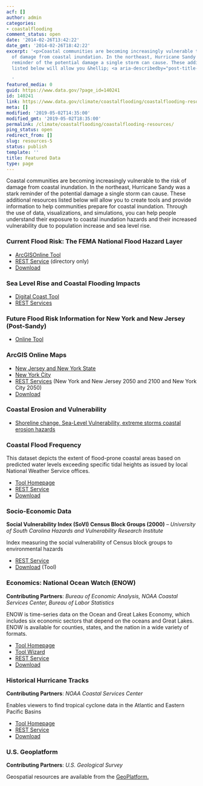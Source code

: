 ```yaml
---
acf: []
author: admin
categories:
- coastalflooding
comment_status: open
date: '2014-02-26T13:42:22'
date_gmt: '2014-02-26T18:42:22'
excerpt: '<p>Coastal communities are becoming increasingly vulnerable to the risk
  of damage from coastal inundation. In the northeast, Hurricane Sandy was a stark
  reminder of the potential damage a single storm can cause. These additional resources
  listed below will allow you &hellip; <a aria-describedby="post-title-140241" href="https://www.data.gov/climate/coastalflooding/coastalflooding-resources">Continued</a></p>

  '
featured_media: 0
guid: https://www.data.gov/?page_id=140241
id: 140241
link: https://www.data.gov/climate/coastalflooding/coastalflooding-resources
meta: []
modified: '2019-05-02T14:35:00'
modified_gmt: '2019-05-02T18:35:00'
permalink: /climate/coastalflooding/coastalflooding-resources/
ping_status: open
redirect_from: []
slug: resources-5
status: publish
template: ''
title: Featured Data
type: page
---
```

Coastal communities are becoming increasingly vulnerable to the risk of damage from coastal inundation. In the northeast, Hurricane Sandy was a stark reminder of the potential damage a single storm can cause. These additional resources listed below will allow you to create tools and provide information to help communities prepare for coastal inundation. Through the use of data, visualizations, and simulations, you can help people understand their exposure to coastal inundation hazards and their increased vulnerability due to population increase and sea level rise.


### Current Flood Risk: The FEMA National Flood Hazard Layer


* [ArcGISOnline Tool](http://fema.maps.arcgis.com/home/webmap/viewer.html?webmap=cbe088e7c8704464aa0fc34eb99e7f30 "ArcGISOnline Tool")
* [REST Service](http://hazards.fema.gov/gis/nfhl/rest/services/public/NFHL/MapServer "REST Service") (directory only)
* [Download](https://hazards.fema.gov/femaportal/NFHL/ "Download")


### Sea Level Rise and Coastal Flooding Impacts


* [Digital Coast Tool](https://coast.noaa.gov/slr/ "Digital Coast Tool")
* [REST Services](https://coast.noaa.gov/arcgis/rest/services/dc_slr "REST Services")


### Future Flood Risk Information for New York and New Jersey (Post-Sandy)


* [Online Tool](http://www.globalchange.gov/what-we-do/assessment/coastal-resilience-resources "Online Tool")


### ArcGIS Online Maps


* [New Jersey and New York State](http://geoplatform.maps.arcgis.com/home/item.html?id=2960f1e066544582ae0f0d988ccb3d27 "New Jersey and New York State")
* [New York City](http://geoplatform.maps.arcgis.com/home/item.html?id=bc90ddc4984a45538c1de5b4ddf91381 "New York City")
* [REST Services](https://coast.noaa.gov/arcgis/rest/services/NCAMapping "REST Services") (New York and New Jersey 2050 and 2100 and New York City 2050)
* [Download](ftp://ftp.csc.noaa.gov/pub/hazards/BestAvailableSFHAPlusSLR "Download")


### Coastal Erosion and Vulnerability


* [Shoreline change, Sea-Level Vulnerability, extreme storms coastal erosion hazards](http://marine.usgs.gov/coastalchangehazardsportal/ "Shoreline change, Sea-Level Vulnerability, extreme storms coastal erosion hazards")


### Coastal Flood Frequency


This dataset depicts the extent of flood-prone coastal areas based on predicted water levels exceeding specific tidal heights as issued by local National Weather Service offices.


* [Tool Homepage](https://coast.noaa.gov/digitalcoast/tools/slr "Tool Homepage")
* [REST Service](https://coast.noaa.gov/arcgis/rest/services/dc_slr/Flood_Frequency/MapServer "REST Service")
* [Download](https://coast.noaa.gov/digitalcoast/data/floodfrequency.html" "Download")


### Socio-Economic Data


**Social Vulnerability Index (SoVI) Census Block Groups (2000)** – *University of South Carolina Hazards and Vulnerability Research Institute*


Index measuring the social vulnerability of Census block groups to environmental hazards


* [REST Service](https://coast.noaa.gov/arcgis/rest/services/sovi "REST Service")
* [Download](https://coast.noaa.gov/digitalcoast/data/soviblockgroups.html "Download") (Tool)


### Economics: National Ocean Watch (ENOW)


**Contributing Partners**: *Bureau of Economic Analysis, NOAA Coastal Services Center, Bureau of Labor Statistics*


ENOW is time-series data on the Ocean and Great Lakes Economy, which includes six economic sectors that depend on the oceans and Great Lakes. ENOW is available for counties, states, and the nation in a wide variety of formats.


* [Tool Homepage](https://coast.noaa.gov/digitalcoast/tools/enow)
* [Tool Wizard](https://coast.noaa.gov/enowexplorer/#/)
* [REST Service](https://coast.noaa.gov/arcgis/rest/services/enow)
* [Download](http://www.csc.noaa.gov/htdata/SocioEconomic/ENOW.zip)


### Historical Hurricane Tracks


**Contributing Partners**: *NOAA Coastal Services Center*


Enables viewers to find tropical cyclone data in the Atlantic and Eastern Pacific Basins


* [Tool Homepage](https://oceanservice.noaa.gov/news/historical-hurricanes/ "Homepage")
* [REST Service](https://coast.noaa.gov/arcgis/rest/services/Hurricanes/AllHurricanes/MapServer "REST Service")
* [Download](http://www.ncdc.noaa.gov/ibtracs/index.php?name=wmo-data "Download")


### U.S. Geoplatform


**Contributing Partners**: *U.S. Geological Survey*


Geospatial resources are available from the [GeoPlatform.](http://www.geoplatform.gov)


